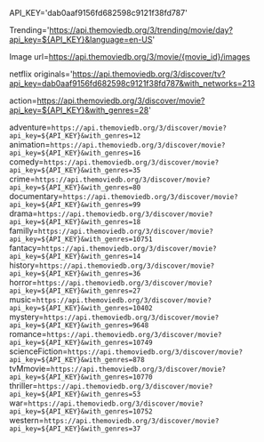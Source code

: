 API_KEY='dab0aaf9156fd682598c9121f38fd787'

Trending='https://api.themoviedb.org/3/trending/movie/day?api_key=${API_KEY}&language=en-US'

Image url=https://api.themoviedb.org/3/movie/{movie_id}/images



netflix originals='https://api.themoviedb.org/3/discover/tv?api_key=dab0aaf9156fd682598c9121f38fd787&with_networks=213

action=https://api.themoviedb.org/3/discover/movie?api_key=${API_KEY}&with_genres=28'

adventure=`https://api.themoviedb.org/3/discover/movie?api_key=${API_KEY}&with_genres=12`
animation=`https://api.themoviedb.org/3/discover/movie?api_key=${API_KEY}&with_genres=16`
comedy=`https://api.themoviedb.org/3/discover/movie?api_key=${API_KEY}&with_genres=35`
crime=`https://api.themoviedb.org/3/discover/movie?api_key=${API_KEY}&with_genres=80`
documentary=`https://api.themoviedb.org/3/discover/movie?api_key=${API_KEY}&with_genres=99`
drama=`https://api.themoviedb.org/3/discover/movie?api_key=${API_KEY}&with_genres=18`
familly=`https://api.themoviedb.org/3/discover/movie?api_key=${API_KEY}&with_genres=10751`
fantacy=`https://api.themoviedb.org/3/discover/movie?api_key=${API_KEY}&with_genres=14`
history=`https://api.themoviedb.org/3/discover/movie?api_key=${API_KEY}&with_genres=36`
horror=`https://api.themoviedb.org/3/discover/movie?api_key=${API_KEY}&with_genres=27`
music=`https://api.themoviedb.org/3/discover/movie?api_key=${API_KEY}&with_genres=10402`
mystery=`https://api.themoviedb.org/3/discover/movie?api_key=${API_KEY}&with_genres=9648`
romance=`https://api.themoviedb.org/3/discover/movie?api_key=${API_KEY}&with_genres=10749`
scienceFiction=`https://api.themoviedb.org/3/discover/movie?api_key=${API_KEY}&with_genres=878`
tvMmovie=`https://api.themoviedb.org/3/discover/movie?api_key=${API_KEY}&with_genres=10770`
thriller=`https://api.themoviedb.org/3/discover/movie?api_key=${API_KEY}&with_genres=53`
war=`https://api.themoviedb.org/3/discover/movie?api_key=${API_KEY}&with_genres=10752`
western=`https://api.themoviedb.org/3/discover/movie?api_key=${API_KEY}&with_genres=37`